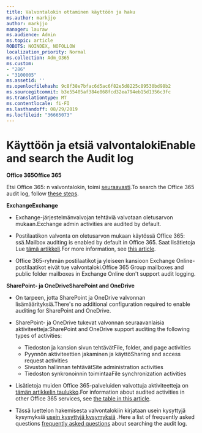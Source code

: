 ```yaml
---
title: Valvontalokin ottaminen käyttöön ja haku
ms.author: markjjo
author: markjjo
manager: lauraw
ms.audience: Admin
ms.topic: article
ROBOTS: NOINDEX, NOFOLLOW
localization_priority: Normal
ms.collection: Adm_O365
ms.custom:
- "286"
- "3100005"
ms.assetid: ''
ms.openlocfilehash: 9c8f38e7bfac6d5ac6f82e5d8225c89530bd98b2
ms.sourcegitcommit: b3e55405af384e868fcd32ea794eb15d1356c3fc
ms.translationtype: MT
ms.contentlocale: fi-FI
ms.lasthandoff: 08/29/2019
ms.locfileid: "36665073"
---
```

# <a name="enable-and-search-the-audit-log"></a><span data-ttu-id="83bea-102">Käyttöön ja etsiä valvontaloki</span><span class="sxs-lookup"><span data-stu-id="83bea-102">Enable and search the Audit log</span></span>

<span data-ttu-id="83bea-103">**Office 365**</span><span class="sxs-lookup"><span data-stu-id="83bea-103">**Office 365**</span></span>

<span data-ttu-id="83bea-104">Etsi Office 365: n valvontalokin, toimi [seuraavasti](https://docs.microsoft.com/office365/securitycompliance/search-the-audit-log-in-security-and-compliance#search-the-audit-log).</span><span class="sxs-lookup"><span data-stu-id="83bea-104">To search the Office 365 audit log, follow [these steps](https://docs.microsoft.com/office365/securitycompliance/search-the-audit-log-in-security-and-compliance#search-the-audit-log).</span></span>

<span data-ttu-id="83bea-105">**Exchange**</span><span class="sxs-lookup"><span data-stu-id="83bea-105">**Exchange**</span></span>

- <span data-ttu-id="83bea-106">Exchange-järjestelmänvalvojan tehtäviä valvotaan oletusarvon mukaan.</span><span class="sxs-lookup"><span data-stu-id="83bea-106">Exchange admin activities are audited by default.</span></span>

- <span data-ttu-id="83bea-107">Postilaatikon valvonta on oletusarvon mukaan käytössä Office 365: ssä.</span><span class="sxs-lookup"><span data-stu-id="83bea-107">Mailbox auditing is enabled by default in Office 365.</span></span> <span data-ttu-id="83bea-108">Saat lisätietoja Lue [tämä artikkeli](https://docs.microsoft.com/office365/securitycompliance/enable-mailbox-auditing).</span><span class="sxs-lookup"><span data-stu-id="83bea-108">For more information, see  [this article](https://docs.microsoft.com/office365/securitycompliance/enable-mailbox-auditing).</span></span>

- <span data-ttu-id="83bea-109">Office 365-ryhmän postilaatikot ja yleiseen kansioon Exchange Online-postilaatikot eivät tue valvontaloki.</span><span class="sxs-lookup"><span data-stu-id="83bea-109">Office 365 Group mailboxes and public folder mailboxes in Exchange Online don't support audit logging.</span></span>

<span data-ttu-id="83bea-110">**SharePoint- ja OneDrive**</span><span class="sxs-lookup"><span data-stu-id="83bea-110">**SharePoint and OneDrive**</span></span>

- <span data-ttu-id="83bea-111">On tarpeen, jotta SharePoint ja OneDrive valvonnan lisämäärityksiä.</span><span class="sxs-lookup"><span data-stu-id="83bea-111">There's no additional configuration required to enable auditing for SharePoint and OneDrive.</span></span>

- <span data-ttu-id="83bea-112">SharePoint- ja OneDrive tukevat valvonnan seuraavanlaisia aktiviteetteja:</span><span class="sxs-lookup"><span data-stu-id="83bea-112">SharePoint and OneDrive support auditing the following types of activities:</span></span>

    - <span data-ttu-id="83bea-113">Tiedoston ja kansion sivun tehtävät</span><span class="sxs-lookup"><span data-stu-id="83bea-113">File, folder, and page activities</span></span>
    - <span data-ttu-id="83bea-114">Pyynnön aktiviteettien jakaminen ja käyttö</span><span class="sxs-lookup"><span data-stu-id="83bea-114">Sharing and access request activities</span></span>
    - <span data-ttu-id="83bea-115">Sivuston hallinnan tehtävät</span><span class="sxs-lookup"><span data-stu-id="83bea-115">Site administration activities</span></span>
    - <span data-ttu-id="83bea-116">Tiedoston synkronoinnin toimintaa</span><span class="sxs-lookup"><span data-stu-id="83bea-116">File synchronization activities</span></span>

- <span data-ttu-id="83bea-117">Lisätietoja muiden Office 365-palveluiden valvottuja aktiviteetteja on [tämän artikkelin taulukko](https://docs.microsoft.com/office365/securitycompliance/search-the-audit-log-in-security-and-compliance#audited-activities).</span><span class="sxs-lookup"><span data-stu-id="83bea-117">For information about audited activities in other Office 365 services, see  [the table in this article](https://docs.microsoft.com/office365/securitycompliance/search-the-audit-log-in-security-and-compliance#audited-activities).</span></span>

- <span data-ttu-id="83bea-118">Tässä luettelon hakemisesta valvontalokiin kirjataan usein kysyttyjä kysymyksiä [usein kysyttyjä kysymyksiä](https://docs.microsoft.com/office365/securitycompliance/search-the-audit-log-in-security-and-compliance#frequently-asked-questions) .</span><span class="sxs-lookup"><span data-stu-id="83bea-118">Here a list of frequently asked questions [frequently asked questions](https://docs.microsoft.com/office365/securitycompliance/search-the-audit-log-in-security-and-compliance#frequently-asked-questions) about searching the audit log.</span></span>